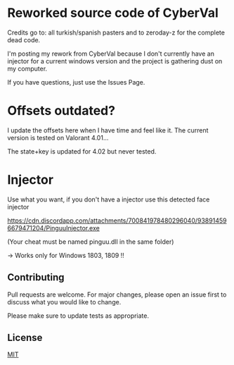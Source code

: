 # Reworked source code of CyberVal

Credits go to: all turkish/spanish pasters and to zeroday-z for the complete dead code.

I'm posting my rework from CyberVal because I don't currently have an injector for a current windows version and the project is gathering dust on my computer.

If you have questions, just use the Issues Page.

# Offsets outdated?

I update the offsets here when I have time and feel like it. The current version is tested on Valorant 4.01...

The state+key is updated for 4.02 but never tested. 

# Injector

Use what you want, if you don't have a injector use this detected face injector 

https://cdn.discordapp.com/attachments/700841978480296040/938914596679471204/PinguuInjector.exe

(Your cheat must be named pinguu.dll in the same folder)

-> Works only for Windows 1803, 1809 !!


## Contributing
Pull requests are welcome. For major changes, please open an issue first to discuss what you would like to change.

Please make sure to update tests as appropriate.

## License
[MIT](https://choosealicense.com/licenses/mit/)
